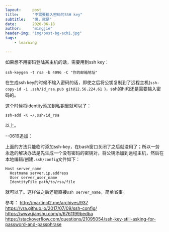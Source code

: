 ```yaml
---
layout:     post
title:      "不需要输入密码的SSH key"
subtitle:   "懒，就是"
date:       2020-06-18
author:     "mingjie"
header-img: "img/post-bg-achi.jpg"
tags:
    - learning

---
```


如果想不用密码登陆某主机的话，需要用到ssh key：

`ssh-keygen -t rsa -b 4096 -C "你的邮箱地址"`

在生成ssh key的时候不输入密码的话，即使之后将公钥复制到了远程主机(`ssh-copy-id -i .ssh/id_rsa.pub git@12.56.224.61 `)，ssh的hi和还是需要输入密码的。

这个时候将identity添加到私钥里就可以了：

`ssh-add -K ~/.ssh/id_rsa`

以上。

--0619追加：

上面的方法只能临时添加ssh-key，在bash窗口关闭了之后就没用了；所以一劳永逸的解决办法是先生成一个没有密码的密钥对，将公钥添加到远程主机，然后在本地编辑/创建`.ssh/config`文件如下：

```
Host server_name
  Hostname server.ip.address
  User server_user_name
  IdentityFile path/to/rsa/file
```

就可以了。这样做之后还能直接`ssh server_name`，简单省事。

参考：
http://martincl2.me/archives/937
https://vra.github.io/2017/07/09/ssh-config/
https://www.jianshu.com/p/6761199bedba
https://stackoverflow.com/questions/21095054/ssh-key-still-asking-for-password-and-passphrase

